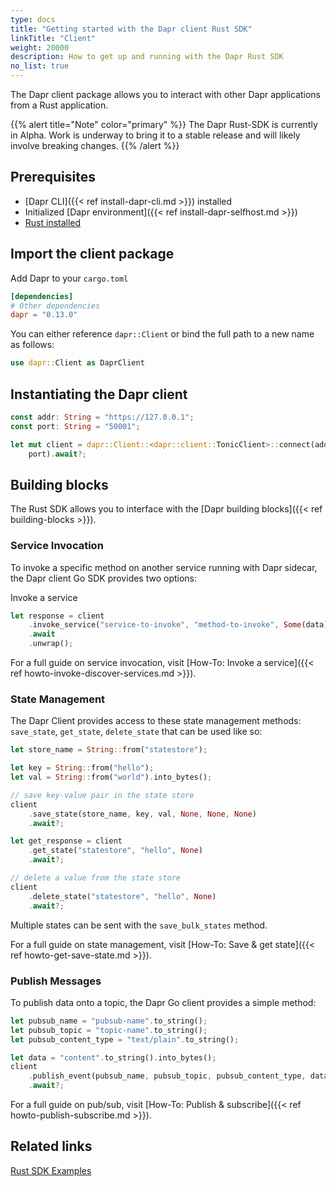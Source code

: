 ```yaml
---
type: docs
title: "Getting started with the Dapr client Rust SDK"
linkTitle: "Client"
weight: 20000
description: How to get up and running with the Dapr Rust SDK
no_list: true
---
```


The Dapr client package allows you to interact with other Dapr applications from a Rust application.

{{% alert title="Note" color="primary" %}}
The Dapr Rust-SDK is currently in Alpha. Work is underway to bring it to a stable release and will likely involve breaking changes.
{{% /alert %}}

## Prerequisites

- [Dapr CLI]({{< ref install-dapr-cli.md >}}) installed
- Initialized [Dapr environment]({{< ref install-dapr-selfhost.md >}})
- [Rust installed](https://www.rust-lang.org/tools/install)


## Import the client package

Add Dapr to your `cargo.toml`

```toml
[dependencies]
# Other dependencies
dapr = "0.13.0"
```

You can either reference `dapr::Client` or bind the full path to a new name as follows:
```rust
use dapr::Client as DaprClient
```

## Instantiating the Dapr client

```rust
const addr: String = "https://127.0.0.1";
const port: String = "50001";

let mut client = dapr::Client::<dapr::client::TonicClient>::connect(addr,
    port).await?;
```


## Building blocks

The Rust SDK allows you to interface with the [Dapr building blocks]({{< ref building-blocks >}}).

### Service Invocation

To invoke a specific method on another service running with Dapr sidecar, the Dapr client Go SDK provides two options:

Invoke a service
```rust
let response = client
    .invoke_service("service-to-invoke", "method-to-invoke", Some(data))
    .await
    .unwrap();
```


For a full guide on service invocation, visit [How-To: Invoke a service]({{< ref howto-invoke-discover-services.md >}}).

### State Management

The Dapr Client provides access to these state management methods:  `save_state`, `get_state`, `delete_state` that can be used like so:

```rust
let store_name = String::from("statestore");

let key = String::from("hello");
let val = String::from("world").into_bytes();

// save key-value pair in the state store
client
    .save_state(store_name, key, val, None, None, None)
    .await?;

let get_response = client
    .get_state("statestore", "hello", None)
    .await?;

// delete a value from the state store
client
    .delete_state("statestore", "hello", None)
    .await?;
```

Multiple states can be sent with the `save_bulk_states` method.


For a full guide on state management, visit [How-To: Save & get state]({{< ref howto-get-save-state.md >}}).

### Publish Messages
To publish data onto a topic, the Dapr Go client provides a simple method:

```rust
let pubsub_name = "pubsub-name".to_string();
let pubsub_topic = "topic-name".to_string();
let pubsub_content_type = "text/plain".to_string();

let data = "content".to_string().into_bytes();
client
    .publish_event(pubsub_name, pubsub_topic, pubsub_content_type, data, None)
    .await?;
```

For a full guide on pub/sub, visit [How-To: Publish & subscribe]({{< ref howto-publish-subscribe.md >}}).

## Related links
[Rust SDK Examples](https://github.com/dapr/rust-sdk/tree/master/examples)
